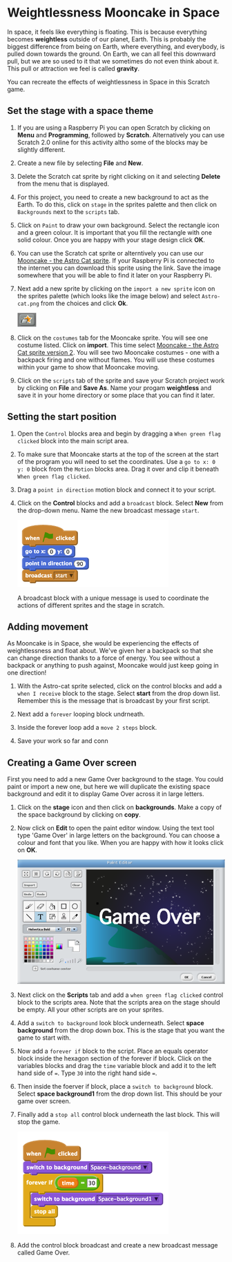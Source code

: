 # Weightlessness Mooncake in Space

In space, it feels like everything is floating. This is because everything becomes **weightless** outside of our planet, Earth. This is probably the biggest difference from being on Earth, where everything, and everybody, is pulled down towards the ground. On Earth, we can all feel this downward pull, but we are so used to it that we sometimes do not even think about it. This pull or attraction we feel is called **gravity**.

You can recreate the effects of weightlessness in Space in this Scratch game.

## Set the stage with a space theme

1. If you are using a Raspberry Pi you can open Scratch by clicking on **Menu** and **Programming**, followed by **Scratch**. Alternatively you can use Scratch 2.0 online for this activity altho some of the blocks may be slightly different. 
1. Create a new file by selecting **File** and **New**.
1. Delete the Scratch cat sprite by right clicking on it and selecting **Delete** from the menu that is displayed.
1. For this project, you need to create a new background to act as the Earth. To do this, click on `stage` in the sprites palette and then click on `Backgrounds` next to the `scripts` tab.
1. Click on `Paint` to draw your own background. Select the rectangle icon and a green colour. It is important that you fill the rectangle with one solid colour. Once you are happy with your stage design click **OK**. 	
1. You can use the Scratch cat sprite or alterntively you can use our [Mooncake - the Astro Cat sprite](files/Astro-cat.png). If your Raspberry Pi is connected to the internet you can download this sprite using the link. Save the image somewhere that you will be able to find it later on your Raspberry Pi.
1. Next add a new sprite by clicking on the `import a new sprite` icon on the sprites palette (which looks like the image below) and select `Astro-cat.png` from the choices and click **Ok**.

	![import new sprite](images/import-sprite-icon.png)
	
1. Click on the `costumes` tab for the Mooncake sprite. You will see one costume listed. Click on **import**. This time select [Mooncake - the Astro Cat sprite version 2](files/Astro-cat2.png). You will see two Mooncake costumes - one with a backpack firing and one without flames. You will use these costumes within your game to show that Mooncake moving. 
	  	
1. Click on the `scripts` tab of the sprite and save your Scratch project work by clicking on **File** and **Save As**. Name your progam **weightless** and save it in your home directory or some place that you can find it later.

## Setting the start position

1. Open the `Control` blocks area and begin by dragging a `When green flag clicked` block into the main script area.

1. To make sure that Mooncake starts at the top of the screen at the start of the program you will need to set the coordinates. Use a `go to x: 0  y: 0` block from the `Motion` blocks area. Drag it over and clip it beneath `When green flag clicked`.

1. Drag a `point in direction` motion block and connect it to your script.

1. Click on the **Control** blocks and add a `broadcast` block. Select **New** from the drop-down menu. Name the new broadcast message `start`.

	![](images/new-broadcast.png)

	A broadcast block with a unique message is used to coordinate the actions of different sprites and the stage in scratch.

## Adding movement

As Mooncake is in Space, she would be experiencing the effects of weightlessness and float about. We've given her a backpack so that she can change direction thanks to a force of energy. You see without a backpack or anything to push against, Mooncake would just keep going in one direction!

1. With the Astro-cat sprite selected, click on the control blocks and add a `when I receive` block to the stage. Select **start** from the drop down list. Remember this is the message that is broadcast by your first script.

1. Next add a `forever` looping block undrneath. 

1. Inside the forever loop add a `move 2 steps` block. 

1. Save your work so far and conn
	


## Creating a Game Over screen

First you need to add a new Game Over background to the stage. You could paint or import a new one, but here we will duplicate the existing space background and edit it to display Game Over across it in large letters. 

1. Click on the **stage** icon and then click on **backgrounds**. Make a copy of the space background by clicking on **copy**. 

1. Now click on **Edit** to open the paint editor window. Using the text tool type 'Game Over' in large letters on the background. You can choose a colour and font that you like. When you are happy with how it looks click on **OK**.

	![](images/edit-background.png)

1. Next click on the **Scripts** tab and add a `when green flag clicked` control block to the scripts area. Note that the scripts area on the stage should be empty. All your other scripts are on your sprites.

1. Add a `switch to background` look block underneath. Select **space background** from the drop down box. This is the stage that you want the game to start with. 

1. Now add a `forever if` block to the script. Place an equals operator block inside the hexagon section of the forever if block. Click on the variables blocks and drag the `time` variable block and add it to the left hand side of `=`. Type `30` into the right hand side `=`.

1. Then inside the foerver if block, place a `switch to background` block. Select **space background1** from the drop down list. This should be your game over screen. 

1. Finally add a `stop all` control block underneath the last block. This will stop the game.

	![](images/game-over-script.png)


5. Add the control block broadcast and create a new broadcast message called Game Over.	